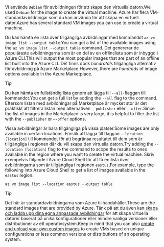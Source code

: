 <span data-ttu-id="22c85-101">Vi använde `Debian` för avbildningen för att skapa den virtuella datorn.</span><span class="sxs-lookup"><span data-stu-id="22c85-101">We used `Debian` for the image to create the virtual machine.</span></span> <span data-ttu-id="22c85-102">Azure har flera VM-standardavbildningar som du kan använda för att skapa en virtuell dator.</span><span class="sxs-lookup"><span data-stu-id="22c85-102">Azure has several standard VM images you can use to create a virtual machine.</span></span> 

<span data-ttu-id="22c85-103">Du kan hämta en lista över tillgängliga avbildningar med kommandot `az vm image list --output table`.</span><span class="sxs-lookup"><span data-stu-id="22c85-103">You can get a list of the available images using the `az vm image list --output table` command.</span></span> <span data-ttu-id="22c85-104">Det genererar de populäraste avbildningarna som är en del av en offlinelista som är inbyggd i Azure CLI.</span><span class="sxs-lookup"><span data-stu-id="22c85-104">This will output the most popular images that are part of an offline list built into the Azure CLI.</span></span> <span data-ttu-id="22c85-105">Det finns dock _hundratals_ tillgängliga alternativ för avbildning på Azure Marketplace.</span><span class="sxs-lookup"><span data-stu-id="22c85-105">However, there are _hundreds_ of image options available in the Azure Marketplace.</span></span> 

> [!TIP]
> <span data-ttu-id="22c85-106">Du kan hämta en fullständig lista genom att lägga till `--all`-flaggan till kommandot.</span><span class="sxs-lookup"><span data-stu-id="22c85-106">You can get a full list by adding the `--all` flag to the command.</span></span> <span data-ttu-id="22c85-107">Eftersom listan med avbildningar på Marketplace är mycket stor är det praktiskt att filtrera listan med alternativen `--publisher` eller `–-offer`.</span><span class="sxs-lookup"><span data-stu-id="22c85-107">Since the list of images in the Marketplace is very large, it is helpful to filter the list with the `--publisher` or `–-offer` options.</span></span>

<span data-ttu-id="22c85-108">Vissa avbildningar är bara tillgängliga på vissa platser.</span><span class="sxs-lookup"><span data-stu-id="22c85-108">Some images are only available in certain locations.</span></span> <span data-ttu-id="22c85-109">Försök att lägga till flaggan `--location [location]` till kommandot för att begränsa resultatet till dem som är tillgängliga i regionen där du vill skapa den virtuella datorn.</span><span class="sxs-lookup"><span data-stu-id="22c85-109">Try adding the `--location [location]` flag to the command to scope the results to ones available in the region where you want to create the virtual machine.</span></span> <span data-ttu-id="22c85-110">Skriv exempelvis följande i Azure Cloud Shell för att få en lista över avbildningarna som är tillgängliga i regionen `eastus`.</span><span class="sxs-lookup"><span data-stu-id="22c85-110">For example, type the following into Azure Cloud Shell to get a list of images available in the `eastus` region.</span></span>

```azurecli
az vm image list --location eastus --output table
```

> [!TIP]
> <span data-ttu-id="22c85-111">Det här är standardavbildningarna som Azure tillhandahåller.</span><span class="sxs-lookup"><span data-stu-id="22c85-111">These are the standard images that are provided by Azure.</span></span> <span data-ttu-id="22c85-112">Tänk på att du även kan [skapa och ladda upp dina egna anpassade avbildningar](https://docs.microsoft.com/azure/virtual-machines/linux/tutorial-custom-images) för att skapa virtuella datorer baserat på unika konfigurationer eller mindre vanliga versioner eller distributioner av ett operativsystem.</span><span class="sxs-lookup"><span data-stu-id="22c85-112">Keep in mind that you can also [create and upload your own custom images](https://docs.microsoft.com/azure/virtual-machines/linux/tutorial-custom-images) to create VMs based on unique configurations or less common versions or distributions of an operating system.</span></span>